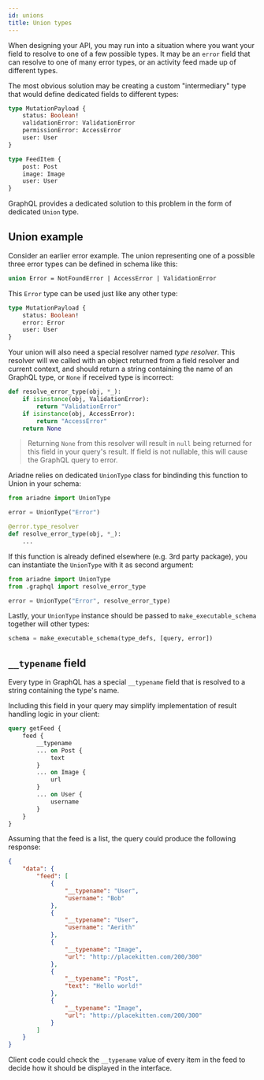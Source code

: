 ```yaml
---
id: unions
title: Union types
---
```



When designing your API, you may run into a situation where you want your field to resolve to one of a few possible types. It may be an `error` field that can resolve to one of many error types, or an activity feed made up of different types.

The most obvious solution may be creating a custom "intermediary" type that would define dedicated fields to different types:

```graphql
type MutationPayload {
    status: Boolean!
    validationError: ValidationError
    permissionError: AccessError
    user: User
}

type FeedItem {
    post: Post
    image: Image
    user: User
}
```

GraphQL provides a dedicated solution to this problem in the form of dedicated `Union` type.


## Union example

Consider an earlier error example. The union representing one of a possible three error types can be defined in schema like this:

```graphql
union Error = NotFoundError | AccessError | ValidationError
```

This `Error` type can be used just like any other type:

```graphql
type MutationPayload {
    status: Boolean!
    error: Error
    user: User
}
```

Your union will also need a special resolver named *type resolver*. This resolver will we called with an object returned from a field resolver and current context, and should return a string containing the name of an GraphQL type, or `None` if received type is incorrect:

```python
def resolve_error_type(obj, *_):
    if isinstance(obj, ValidationError):
        return "ValidationError"
    if isinstance(obj, AccessError):
        return "AccessError"
    return None
```

> Returning `None` from this resolver will result in `null` being returned for this field in your query's result. If field is not nullable, this will cause the GraphQL query to error.

Ariadne relies on dedicated `UnionType` class for bindinding this function to Union in your schema:

```python
from ariadne import UnionType

error = UnionType("Error")

@error.type_resolver
def resolve_error_type(obj, *_):
    ...
```

If this function is already defined elsewhere (e.g. 3rd party package), you can instantiate the `UnionType` with it as second argument:

```python
from ariadne import UnionType
from .graphql import resolve_error_type

error = UnionType("Error", resolve_error_type)
```

Lastly, your `UnionType` instance should be passed to `make_executable_schema` together will other types:

```python
schema = make_executable_schema(type_defs, [query, error])
```


## `__typename` field

Every type in GraphQL has a special `__typename` field that is resolved to a string containing the type's name.

Including this field in your query may simplify implementation of result handling logic in your client:

```graphql
query getFeed {
    feed {
        __typename
        ... on Post {
            text
        }
        ... on Image {
            url
        }
        ... on User {
            username
        }
    }
}
```

Assuming that the feed is a list, the query could produce the following response:

```json
{
    "data": {
        "feed": [
            {
                "__typename": "User",
                "username": "Bob"
            },
            {
                "__typename": "User",
                "username": "Aerith"
            },
            {
                "__typename": "Image",
                "url": "http://placekitten.com/200/300"
            },
            {
                "__typename": "Post",
                "text": "Hello world!"
            },
            {
                "__typename": "Image",
                "url": "http://placekitten.com/200/300"
            }
        ]
    }
}
```

Client code could check the `__typename` value of every item in the feed to decide how it should be displayed in the interface.